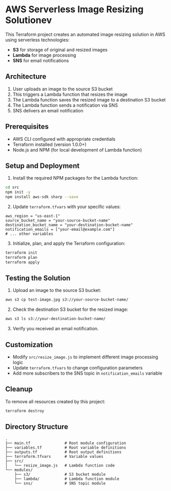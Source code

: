 # AWS Serverless Image Resizing Solutionev

This Terraform project creates an automated image resizing solution in AWS using serverless technologies:

- **S3** for storage of original and resized images
- **Lambda** for image processing
- **SNS** for email notifications

## Architecture

1. User uploads an image to the source S3 bucket
2. This triggers a Lambda function that resizes the image
3. The Lambda function saves the resized image to a destination S3 bucket
4. The Lambda function sends a notification via SNS
5. SNS delivers an email notification

## Prerequisites

- AWS CLI configured with appropriate credentials
- Terraform installed (version 1.0.0+)
- Node.js and NPM (for local development of Lambda function)

## Setup and Deployment

1. Install the required NPM packages for the Lambda function:

```bash
cd src
npm init -y
npm install aws-sdk sharp --save
```

2. Update `terraform.tfvars` with your specific values:

```hcl
aws_region = "us-east-1"
source_bucket_name = "your-source-bucket-name"
destination_bucket_name = "your-destination-bucket-name"
notification_emails = ["your-email@example.com"]
# ... other variables
```

3. Initialize, plan, and apply the Terraform configuration:

```bash
terraform init
terraform plan
terraform apply
```

## Testing the Solution

1. Upload an image to the source S3 bucket:

```bash
aws s3 cp test-image.jpg s3://your-source-bucket-name/
```

2. Check the destination S3 bucket for the resized image:

```bash
aws s3 ls s3://your-destination-bucket-name/
```

3. Verify you received an email notification.

## Customization

- Modify `src/resize_image.js` to implement different image processing logic
- Update `terraform.tfvars` to change configuration parameters
- Add more subscribers to the SNS topic in `notification_emails` variable

## Cleanup

To remove all resources created by this project:

```bash
terraform destroy
```

## Directory Structure

```
.
├── main.tf               # Root module configuration
├── variables.tf          # Root variable definitions
├── outputs.tf            # Root output definitions
├── terraform.tfvars      # Variable values
├── src/
│   └── resize_image.js   # Lambda function code
└── modules/
    ├── s3/               # S3 bucket module
    ├── lambda/           # Lambda function module
    └── sns/              # SNS topic module
```

